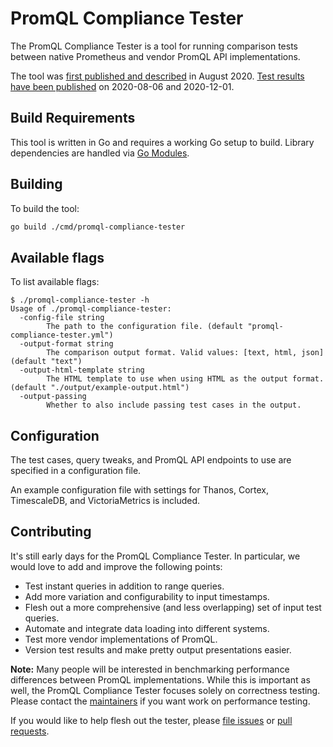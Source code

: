 # PromQL Compliance Tester

The PromQL Compliance Tester is a tool for running comparison tests between native Prometheus and vendor PromQL API implementations.

The tool was [first published and described](https://promlabs.com/blog/2020/08/06/comparing-promql-correctness-across-vendors) in August 2020. [Test results have been published](https://promlabs.com/promql-compliance-tests) on 2020-08-06 and 2020-12-01.

## Build Requirements

This tool is written in Go and requires a working Go setup to build. Library dependencies are handled via [Go Modules](https://blog.golang.org/using-go-modules).

## Building

To build the tool:

```bash
go build ./cmd/promql-compliance-tester
```

## Available flags

To list available flags:

```
$ ./promql-compliance-tester -h
Usage of ./promql-compliance-tester:
  -config-file string
    	The path to the configuration file. (default "promql-compliance-tester.yml")
  -output-format string
    	The comparison output format. Valid values: [text, html, json] (default "text")
  -output-html-template string
    	The HTML template to use when using HTML as the output format. (default "./output/example-output.html")
  -output-passing
    	Whether to also include passing test cases in the output.
```

## Configuration

The test cases, query tweaks, and PromQL API endpoints to use are specified in a configuration file.

An example configuration file with settings for Thanos, Cortex, TimescaleDB, and VictoriaMetrics is included.

## Contributing

It's still early days for the PromQL Compliance Tester. In particular, we would love to add and improve the following points:

* Test instant queries in addition to range queries.
* Add more variation and configurability to input timestamps.
* Flesh out a more comprehensive (and less overlapping) set of input test queries.
* Automate and integrate data loading into different systems.
* Test more vendor implementations of PromQL.
* Version test results and make pretty output presentations easier.

**Note:** Many people will be interested in benchmarking performance differences between PromQL implementations. While this is important as well, the PromQL Compliance Tester focuses solely on correctness testing. Please contact the [maintainers](../MAINTAINERS.md) if you want work on performance testing.

If you would like to help flesh out the tester, please [file issues](https://github.com/prometheus/compliance/issues) or [pull requests](https://github.com/prometheus/compliance/pulls).
